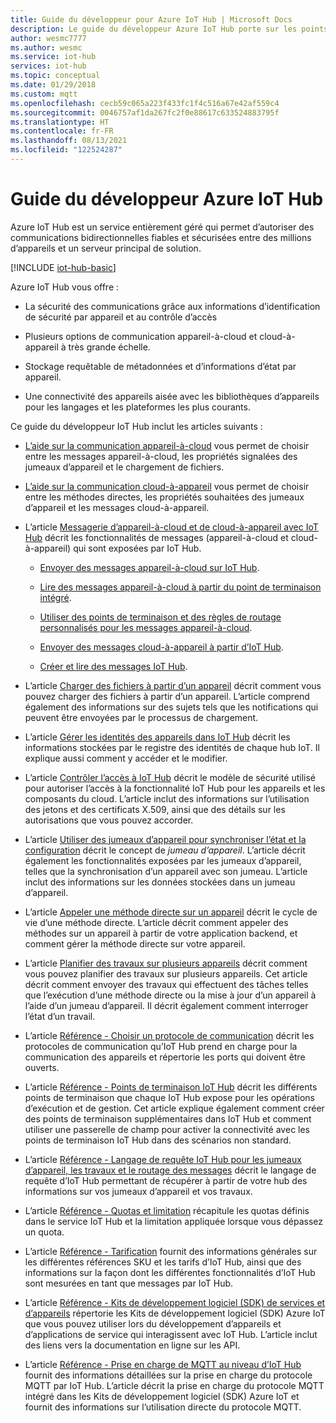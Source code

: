 ```yaml
---
title: Guide du développeur pour Azure IoT Hub | Microsoft Docs
description: Le guide du développeur Azure IoT Hub porte sur les points de terminaison, la sécurité, le registre des identités, la gestion des appareils, les méthodes directes, les jumeaux d’appareil, les chargements de fichiers, les tâches, le langage de requête IoT Hub et la messagerie.
author: wesmc7777
ms.author: wesmc
ms.service: iot-hub
services: iot-hub
ms.topic: conceptual
ms.date: 01/29/2018
ms.custom: mqtt
ms.openlocfilehash: cecb59c065a223f433fc1f4c516a67e42af559c4
ms.sourcegitcommit: 0046757af1da267fc2f0e88617c633524883795f
ms.translationtype: HT
ms.contentlocale: fr-FR
ms.lasthandoff: 08/13/2021
ms.locfileid: "122524287"
---
```

# <a name="azure-iot-hub-developer-guide"></a>Guide du développeur Azure IoT Hub

Azure IoT Hub est un service entièrement géré qui permet d’autoriser des communications bidirectionnelles fiables et sécurisées entre des millions d’appareils et un serveur principal de solution.

[!INCLUDE [iot-hub-basic](../../includes/iot-hub-basic-partial.md)]

Azure IoT Hub vous offre :

* La sécurité des communications grâce aux informations d’identification de sécurité par appareil et au contrôle d’accès

* Plusieurs options de communication appareil-à-cloud et cloud-à-appareil à très grande échelle.

* Stockage requêtable de métadonnées et d’informations d’état par appareil.

* Une connectivité des appareils aisée avec les bibliothèques d’appareils pour les langages et les plateformes les plus courants.

Ce guide du développeur IoT Hub inclut les articles suivants :

* [L’aide sur la communication appareil-à-cloud](iot-hub-devguide-d2c-guidance.md) vous permet de choisir entre les messages appareil-à-cloud, les propriétés signalées des jumeaux d’appareil et le chargement de fichiers.

* [L’aide sur la communication cloud-à-appareil](iot-hub-devguide-c2d-guidance.md) vous permet de choisir entre les méthodes directes, les propriétés souhaitées des jumeaux d’appareil et les messages cloud-à-appareil.

* L’article [Messagerie d’appareil-à-cloud et de cloud-à-appareil avec IoT Hub](iot-hub-devguide-messaging.md) décrit les fonctionnalités de messages (appareil-à-cloud et cloud-à-appareil) qui sont exposées par IoT Hub.

  * [Envoyer des messages appareil-à-cloud sur IoT Hub](iot-hub-devguide-messages-d2c.md).

  * [Lire des messages appareil-à-cloud à partir du point de terminaison intégré](iot-hub-devguide-messages-read-builtin.md).

  * [Utiliser des points de terminaison et des règles de routage personnalisés pour les messages appareil-à-cloud](iot-hub-devguide-messages-read-custom.md).

  * [Envoyer des messages cloud-à-appareil à partir d’IoT Hub](iot-hub-devguide-messages-c2d.md).

  * [Créer et lire des messages IoT Hub](iot-hub-devguide-messages-construct.md).

* L’article [Charger des fichiers à partir d’un appareil](iot-hub-devguide-file-upload.md) décrit comment vous pouvez charger des fichiers à partir d’un appareil. L’article comprend également des informations sur des sujets tels que les notifications qui peuvent être envoyées par le processus de chargement.

* L’article [Gérer les identités des appareils dans IoT Hub](iot-hub-devguide-identity-registry.md) décrit les informations stockées par le registre des identités de chaque hub IoT. Il explique aussi comment y accéder et le modifier.

* L’article [Contrôler l’accès à IoT Hub](iot-hub-devguide-security.md) décrit le modèle de sécurité utilisé pour autoriser l’accès à la fonctionnalité IoT Hub pour les appareils et les composants du cloud. L’article inclut des informations sur l’utilisation des jetons et des certificats X.509, ainsi que des détails sur les autorisations que vous pouvez accorder.

* L’article [Utiliser des jumeaux d’appareil pour synchroniser l’état et la configuration](iot-hub-devguide-device-twins.md) décrit le concept de *jumeau d’appareil*. L’article décrit également les fonctionnalités exposées par les jumeaux d’appareil, telles que la synchronisation d’un appareil avec son jumeau. L’article inclut des informations sur les données stockées dans un jumeau d’appareil.

* L’article [Appeler une méthode directe sur un appareil](iot-hub-devguide-direct-methods.md) décrit le cycle de vie d’une méthode directe. L’article décrit comment appeler des méthodes sur un appareil à partir de votre application backend, et comment gérer la méthode directe sur votre appareil.

* L’article [Planifier des travaux sur plusieurs appareils](iot-hub-devguide-jobs.md) décrit comment vous pouvez planifier des travaux sur plusieurs appareils. Cet article décrit comment envoyer des travaux qui effectuent des tâches telles que l’exécution d’une méthode directe ou la mise à jour d’un appareil à l’aide d’un jumeau d’appareil. Il décrit également comment interroger l’état d’un travail.

* L’article [Référence - Choisir un protocole de communication](iot-hub-devguide-protocols.md) décrit les protocoles de communication qu’IoT Hub prend en charge pour la communication des appareils et répertorie les ports qui doivent être ouverts.

* L’article [Référence - Points de terminaison IoT Hub](iot-hub-devguide-endpoints.md) décrit les différents points de terminaison que chaque IoT Hub expose pour les opérations d’exécution et de gestion. Cet article explique également comment créer des points de terminaison supplémentaires dans IoT Hub et comment utiliser une passerelle de champ pour activer la connectivité avec les points de terminaison IoT Hub dans des scénarios non standard.

* L’article [Référence - Langage de requête IoT Hub pour les jumeaux d’appareil, les travaux et le routage des messages](iot-hub-devguide-query-language.md) décrit le langage de requête d’IoT Hub permettant de récupérer à partir de votre hub des informations sur vos jumeaux d’appareil et vos travaux.

* L’article [Référence - Quotas et limitation](iot-hub-devguide-quotas-throttling.md) récapitule les quotas définis dans le service IoT Hub et la limitation appliquée lorsque vous dépassez un quota.

* L’article [Référence - Tarification](iot-hub-devguide-pricing.md) fournit des informations générales sur les différentes références SKU et les tarifs d’IoT Hub, ainsi que des informations sur la façon dont les différentes fonctionnalités d’IoT Hub sont mesurées en tant que messages par IoT Hub.

* L’article [Référence - Kits de développement logiciel (SDK) de services et d’appareils](iot-hub-devguide-sdks.md) répertorie les Kits de développement logiciel (SDK) Azure IoT que vous pouvez utiliser lors du développement d’appareils et d’applications de service qui interagissent avec IoT Hub. L’article inclut des liens vers la documentation en ligne sur les API.

* L’article [Référence - Prise en charge de MQTT au niveau d’IoT Hub](iot-hub-mqtt-support.md) fournit des informations détaillées sur la prise en charge du protocole MQTT par IoT Hub. L’article décrit la prise en charge du protocole MQTT intégré dans les Kits de développement logiciel (SDK) Azure IoT et fournit des informations sur l’utilisation directe du protocole MQTT.
